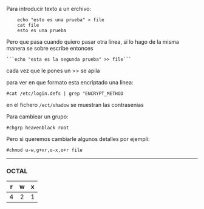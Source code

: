 Para introducir texto a un erchivo:

```touch file
	echo "esto es una prueba" > file
	cat file
	esto es una prueba
```

Pero que pasa cuando quiero pasar otra linea, si lo hago de la misma manera se sobre escribe entonces

	```echo "esta es la segunda prueba" >> file```

cada vez que le pones un >> se apila

para ver en que formato esta encriptado una linea:

`#cat /etc/login.defs | grep "ENCRYPT_METHOD`

en el fichero `/ect/shadow` se muestran las contrasenias

Para cambiear un grupo:

`#chgrp heavenblack root`

Pero si queremos cambiarle algunos detalles por ejempli:

`#chmod u-w,g+xr,o-x,o+r file`

------------------------------------------------------------------------------------------------------------------

### OCTAL 

| r   |  w  | x   |
| --- | :-: | --- |
| 4   |  2  | 1   |


